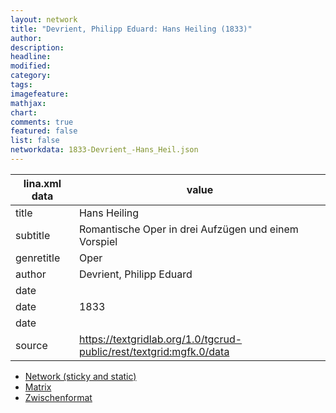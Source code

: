 ```yaml
---
layout: network
title: "Devrient, Philipp Eduard: Hans Heiling (1833)"
author:
description:
headline:
modified:
category:
tags:
imagefeature: 
mathjax: 
chart: 
comments: true
featured: false
list: false
networkdata: 1833-Devrient_-Hans_Heil.json
---
```

lina.xml data  | value
------------- | -------------
title|Hans Heiling
subtitle|Romantische Oper in drei Aufzügen und einem Vorspiel
genretitle|Oper
author|Devrient, Philipp Eduard
date|
date|1833
date|
source|https://textgridlab.org/1.0/tgcrud-public/rest/textgrid:mgfk.0/data


* [Network (sticky and static)](/network55)
* [Matrix](/matrix55)
* [Zwischenformat](/lina55 )
